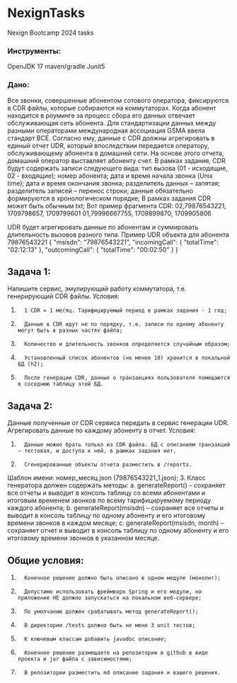 # NexignTasks
 Nexign Bootcamp 2024 tasks

### Инструменты:
OpenJDK 17
maven/gradle
Junit5
### Дано:
Все звонки, совершенные абонентом сотового оператора, фиксируются в CDR файлы, которые собираются на коммутаторах. Когда абонент находится в роуминге за процесс сбора его данных отвечает обслуживающая сеть абонента. Для стандартизации данных между разными операторами международная ассоциация GSMA ввела стандарт BCE. Согласно ему, данные с CDR должны агрегировать в единый отчет UDR, который впоследствии передается оператору, обслуживающему абонента в домашней сети. На основе этого отчета, домашний оператор выставляет абоненту счет.
В рамках задания, CDR будут содержать записи следующего вида:
 тип вызова (01 - исходящие, 02 - входящие);
 номер абонента;
 дата и время начала звонка (Unix time);
дата и время окончания звонка;
 разделитель данных – запятая;
 разделитель записей – перенос строки;
данные обязательно формируются в хронологическом порядке;
В рамках задания CDR может быть обычным txt;
Вот пример фрагмента CDR:
02,79876543221, 1709798657, 1709799601
01,79996667755, 1709899870, 1709905806
 
UDR будет агрегировать данные по абонентам и суммировать длительность вызовов разного типа.
Пример UDR объекта для абонента 79876543221
{
    "msisdn": "79876543221",
    "incomingCall": {
        "totalTime": "02:12:13"
    },
    "outcomingCall": {
        "totalTime": "00:02:50"
    }
}
 
## Задача 1:
Напишите сервис, эмулирующий работу коммутатора, т.е. генерирующий CDR файлы.
Условия:
1.       1 CDR = 1 месяц. Тарифицируемый период в рамках задания - 1 год;
2.       Данные в CDR идут не по порядку, т.е. записи по одному абоненту могут быть в разных частях файла;
3.       Количество и длительность звонков определяется случайным образом;
4.       Установленный список абонентов (не менее 10) хранится в локальной БД (h2);
5.       После генерации CDR, данные о транзакциях пользователя помещаются в соседнюю таблицу этой БД.
## Задача 2:
Данные полученные от CDR сервиса передать в сервис генерации UDR. Агрегировать данные по каждому абоненту в отчет.
          	Условия:
1.       Данные можно брать только из CDR файла. БД с описанием транзакций – тестовая, и доступа к ней, в рамках задания нет.
2.       Сгенерированные объекты отчета разместить в /reports.
Шаблон имени: номер_месяц.json (79876543221_1.json);
3.       Класс генератора должен содержать методы:
a.        generateReport() – сохраняет все отчеты и выводит в консоль таблицу со всеми абонентами и итоговым временем звонков по всему тарифицируемому периоду каждого абонента;
b.       generateReport(msisdn) – сохраняет все отчеты и выводит в консоль таблицу по одному абоненту и его итоговому времени звонков в каждом месяце;
c.       generateReport(msisdn, month) – сохраняет отчет и выводит в консоль таблицу по одному абоненту и его итоговому времени звонков в указанном месяце.
## Общие условия:
1.       Конечное решение должно быть описано в одном модуле (монолит);
2.       Допустимо использовать фреймворк Spring и его модули, но приложение НЕ должно запускаться на локальном веб-сервере;
3.       По умолчанию должен срабатывать метод generateReport();
4.       В директории /tests должно быть не мене 3 unit тестов;
5.       К ключевым классам добавить javadoc описание;
6.       Конечное решение размещаете на репозитории в github в виде проекта и jar файла с зависимостями;
7.       В репозитории разместить md описание задания и вашего решения.
